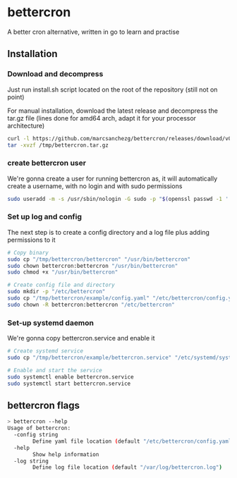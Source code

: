 # bettercron
A better cron alternative, written in go to learn and practise

## Installation
### Download and decompress
Just run install.sh script located on the root of the repository (still not on point)

For manual installation, download the latest release and decompress the tar.gz file (lines done for amd64 arch, adapt it for your processor architecture)

```bash
curl -l https://github.com/marcsanchezg/bettercron/releases/download/v0.0.3/bettercron_0.0.3_linux_amd64.tar.gz /tmp/bettercron.tar.gz
tar -xvzf /tmp/bettercron.tar.gz
```

### create bettercron user
We're gonna create a user for running bettercron as, it will automatically create a username, with no login and with sudo permissions

```bash
sudo useradd -m -s /usr/sbin/nologin -G sudo -p "$(openssl passwd -1 '')" bettercron
```

### Set up log and config
The next step is to create a config directory and a log file plus adding permissions to it

```bash
# Copy binary
sudo cp "/tmp/bettercron/bettercron" "/usr/bin/bettercron"
sudo chown bettercron:bettercron "/usr/bin/bettercron"
sudo chmod +x "/usr/bin/bettercron"

# Create config file and directory
sudo mkdir -p "/etc/bettercron"
sudo cp "/tmp/bettercron/example/config.yaml" "/etc/bettercron/config.yaml"
sudo chown -R bettercron:bettercron "/etc/bettercron"
```

### Set-up systemd daemon
We're gonna copy bettercron.service and enable it

```bash
# Create systemd service
sudo cp "/tmp/bettercron/example/bettercron.service" "/etc/systemd/system/bettercron.service"

# Enable and start the service
sudo systemctl enable bettercron.service
sudo systemctl start bettercron.service
```

## bettercron flags

```bash
> bettercron --help
Usage of bettercron:
  -config string
    	Define yaml file location (default "/etc/bettercron/config.yaml")
  -help
    	Show help information
  -log string
    	Define log file location (default "/var/log/bettercron.log")

```